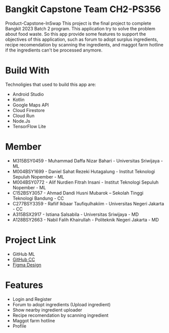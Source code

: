 # Bangkit Capstone Team CH2-PS356
Product-Capstone-InSwap
This project is the final project to complete Bangkit 2023 Batch 2 program. This application try to solve the problem about food waste.
So this app provide some features to support the objectives of this application, such as forum to adopt surplus ingredients, recipe recomendation
by scanning the ingredients, and maggot farm hotline if the ingredients can't be processed anymore.

# Build With
Technoligies that used to build this app are:
- Android Studio
- Kotlin
- Google Maps API
- Cloud Firestore
- Cloud Run
- Node.Js
- TensorFlow Lite

# Member
- M315BSY0459 - Muhammad Daffa Nizar Bahari - Universitas Sriwijaya - ML
- M004BSY1699 - Daniel Sahat Rezeki Hutagalung - Institut Teknologi Sepuluh Nopember  - ML
- M004BSY0772 - Alif Nurdien Fitrah Insani - Institut Teknologi Sepuluh Nopember - ML 
- C152BSY3057 - Ahmad Dandi Husni Mubarok – Sekolah Tinggi Teknologi Bandung - CC 
- C277BSY3359 - Rafiif Ikbaar Taufiqulhakiim - Universitas Negeri Jakarta - CC 
- A315BSX2917 - Istiana Salsabila - Universitas Sriwijaya - MD 
- A128BSY2663 - Nabil Falih Khairullah - Politeknik Negeri Jakarta - MD

# Project Link
- GitHub ML
- [GitHub CC](https://github.com/dandi-wcb12/api-backend.git)
- [Figma Design](https://www.figma.com/file/gVMVik8aVFFkEvaRrQceDf/InSwap?type=design&node-id=15%3A2&mode=design&t=sc0vJE07k23hBSZ9-1)

# Features
- Login and Register
- Forum to adopt ingredients (Upload ingredient)
- Show nearby ingredient uploader
- Recipe recomendation by scanning ingredient
- Maggot farm hotline
- Profile
